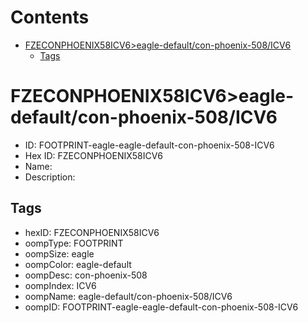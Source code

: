 



Contents
========

* [FZECONPHOENIX58ICV6>eagle-default/con-phoenix-508/ICV6](#fzeconphoenix58icv6eagle-defaultcon-phoenix-508icv6)
	* [Tags](#tags)

# FZECONPHOENIX58ICV6>eagle-default/con-phoenix-508/ICV6

- ID: FOOTPRINT-eagle-eagle-default-con-phoenix-508-ICV6
- Hex ID: FZECONPHOENIX58ICV6
- Name: 
- Description: 

## Tags

- hexID: FZECONPHOENIX58ICV6
- oompType: FOOTPRINT
- oompSize: eagle
- oompColor: eagle-default
- oompDesc: con-phoenix-508
- oompIndex: ICV6
- oompName: eagle-default/con-phoenix-508/ICV6
- oompID: FOOTPRINT-eagle-eagle-default-con-phoenix-508-ICV6
